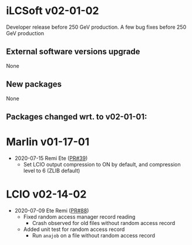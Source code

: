 # iLCSoft v02-01-02

Developer release before 250 GeV production.
A few bug fixes before 250 GeV production

## External software versions upgrade

None

## New packages

None

## Packages changed wrt. to v02-01-01:

# Marlin v01-17-01

* 2020-07-15 Remi Ete ([PR#39](https://github.com/iLCSoft/Marlin/pull/39))
  - Set LCIO output compression to ON by default, and compression level to 6 (ZLIB default)


# LCIO v02-14-02

* 2020-07-09 Ete Remi ([PR#88](https://github.com/iLCSoft/LCIO/pull/88))
  - Fixed random access manager record reading
     - Crash observed for old files without random access record
  - Added unit test for random access record
     - Run `anajob` on a file without random access record
